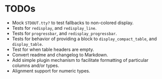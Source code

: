 # TODOs

* Mock `STDOUT.tty?` to test fallbacks to non-colored display.
* Tests for `redisplay`, and `redisplay_line`.
* Tests for `progressbar`, and `redisplay_progressbar`.
* Tests for behavior of providing a block to `display_compact_table`, and `display_table`.
* Test for when table headers are empty.
* Convert readme and changelog to Markdown.
* Add simple plugin mechanism to facilitate formatting of particular
  columns and/or types.
* Alignment support for numeric types.
